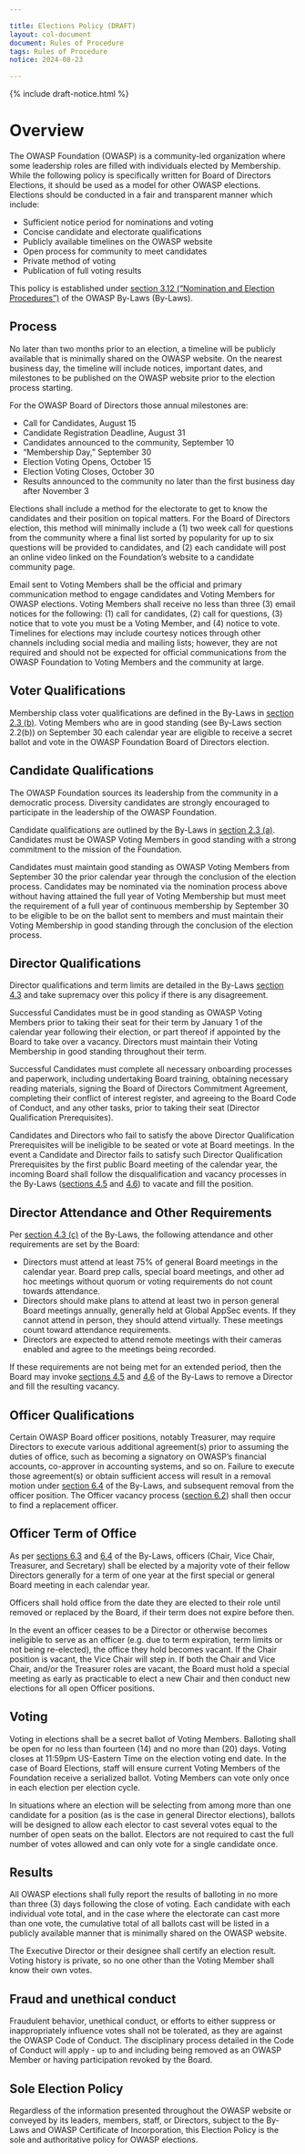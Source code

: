 ```yaml
---

title: Elections Policy (DRAFT)
layout: col-document
document: Rules of Procedure
tags: Rules of Procedure
notice: 2024-08-23

---
```

{% include draft-notice.html %}

# Overview

The OWASP Foundation (OWASP) is a community-led organization where some leadership roles are filled with individuals elected by Membership. While the following policy is specifically written for Board of Directors Elections, it should be used as a model for other OWASP elections. Elections should be conducted in a fair and transparent manner which include:

- Sufficient notice period for nominations and voting
- Concise candidate and electorate qualifications
- Publicly available timelines on the OWASP website
- Open process for community to meet candidates
- Private method of voting
- Publication of full voting results

This policy is established under [section 3.12 (“Nomination and Election Procedures”)](https://owasp.org/www-policy/legal/bylaws#section-312-nomination-and-election-procedures) of the OWASP By-Laws (By-Laws).

## Process

No later than two months prior to an election, a timeline will be publicly available that is minimally shared on the OWASP website. On the nearest business day, the timeline will include notices, important dates, and milestones to be published on the OWASP website prior to the election process starting.

For the OWASP Board of Directors those annual milestones are:

- Call for Candidates, August 15
- Candidate Registration Deadline, August 31
- Candidates announced to the community, September 10
- “Membership Day,” September 30
- Election Voting Opens, October 15
- Election Voting Closes, October 30
- Results announced to the community no later than the first business day after November 3

Elections shall include a method for the electorate to get to know the candidates and their position on topical matters. For the Board of Directors election, this method will minimally include a (1) two week call for questions from the community where a final list sorted by popularity for up to six questions will be provided to candidates, and (2) each candidate will post an online video linked on the Foundation’s website to a candidate community page.

Email sent to Voting Members shall be the official and primary communication method to engage candidates and Voting Members for OWASP elections. Voting Members shall receive no less than three (3) email notices for the following: (1) call for candidates, (2) call for questions, (3) notice that to vote you must be a Voting Member, and (4) notice to vote. Timelines for elections may include courtesy notices through other channels including social media and mailing lists; however, they are not required and should not be expected for official communications from the OWASP Foundation to Voting Members and the community at large.

## Voter Qualifications

Membership class voter qualifications are defined in the By-Laws in [section 2.3 (b)](https://owasp.org/www-policy/legal/bylaws#section-23-privileges-of-individual-membership). Voting Members who are in good standing (see By-Laws section 2.2(b)) on September 30 each calendar year are eligible to receive a secret ballot and vote in the OWASP Foundation Board of Directors election.

## Candidate Qualifications

The OWASP Foundation sources its leadership from the community in a democratic process. Diversity candidates are strongly encouraged to participate in the leadership of the OWASP Foundation.

Candidate qualifications are outlined by the By-Laws in [section 2.3 (a)](https://owasp.org/www-policy/legal/bylaws#section-23-privileges-of-individual-membership). Candidates must be OWASP Voting Members in good standing with a strong commitment to the mission of the Foundation.

Candidates must maintain good standing as OWASP Voting Members from September 30 the prior calendar year through the conclusion of the election process. Candidates may be nominated via the nomination process above without having attained the full year of Voting Membership but must meet the requirement of a full year of continuous membership by September 30 to be eligible to be on the ballot sent to members and must maintain their Voting Membership in good standing through the conclusion of the election process.

## Director Qualifications

Director qualifications and term limits are detailed in the By-Laws [section 4.3](https://owasp.org/www-policy/legal/bylaws#section-43-nomination-election-and-term-of-office-of-directors) and take supremacy over this policy if there is any disagreement.

Successful Candidates must be in good standing as OWASP Voting Members prior to taking their seat for their term by January 1 of the calendar year following their election, or part thereof if appointed by the Board to take over a vacancy. Directors must maintain their Voting Membership in good standing throughout their term.

Successful Candidates must complete all necessary onboarding processes and paperwork, including undertaking Board training, obtaining necessary reading materials, signing the Board of Directors Commitment Agreement, completing their conflict of interest register, and agreeing to the Board Code of Conduct, and any other tasks, prior to taking their seat (Director Qualification Prerequisites).

Candidates and Directors who fail to satisfy the above Director Qualification Prerequisites will be ineligible to be seated or vote at Board meetings. In the event a Candidate and Director fails to satisfy such Director Qualification Prerequisites by the first public Board meeting of the calendar year, the incoming Board shall follow the disqualification and vacancy processes in the By-Laws ([sections 4.5](https://owasp.org/www-policy/legal/bylaws#section-45-resignation-and-removal) and [4.6](https://owasp.org/www-policy/legal/bylaws#section-46-vacancies)) to vacate and fill the position.

## Director Attendance and Other Requirements

Per [section 4.3 (c)](https://owasp.org/www-policy/legal/bylaws#section-43-nomination-election-and-term-of-office-of-directors) of the By-Laws, the following attendance and other requirements are set by the Board:

- Directors must attend at least 75% of general Board meetings in the calendar year. Board prep calls, special board meetings, and other ad hoc meetings without quorum or voting requirements do not count towards attendance.
- Directors should make plans to attend at least two in person general Board meetings annually, generally held at Global AppSec events. If they cannot attend in person, they should attend virtually. These meetings count toward attendance requirements.
- Directors are expected to attend remote meetings with their cameras enabled and agree to the meetings being recorded.

If these requirements are not being met for an extended period, then the Board may invoke [sections 4.5](https://owasp.org/www-policy/legal/bylaws#section-45-resignation-and-removal) and [4.6](https://owasp.org/www-policy/legal/bylaws#section-46-vacancies) of the By-Laws to remove a Director and fill the resulting vacancy.

## Officer Qualifications

Certain OWASP Board officer positions, notably Treasurer, may require Directors to execute various additional agreement(s) prior to assuming the duties of office, such as becoming a signatory on OWASP’s financial accounts, co-approver in accounting systems, and so on. Failure to execute those agreement(s) or obtain sufficient access will result in a removal motion under [section 6.4](https://owasp.org/www-policy/legal/bylaws#section-64-tenure) of the By-Laws, and subsequent removal from the officer position. The Officer vacancy process ([section 6.2](https://owasp.org/www-policy/legal/bylaws#section-62-vacancies)) shall then occur to find a replacement officer.

## Officer Term of Office

As per [sections 6.3](https://owasp.org/www-policy/legal/bylaws#section-63-election) and [6.4](https://owasp.org/www-policy/legal/bylaws#section-64-tenure) of the By-Laws, officers (Chair, Vice Chair, Treasurer, and Secretary) shall be elected by a majority vote of their fellow Directors generally for a term of one year at the first special or general Board meeting in each calendar year.

Officers shall hold office from the date they are elected to their role until removed or replaced by the Board, if their term does not expire before then.

In the event an officer ceases to be a Director or otherwise becomes ineligible to serve as an officer (e.g. due to term expiration, term limits or not being re-elected), the office they hold becomes vacant. If the Chair position is vacant, the Vice Chair will step in. If both the Chair and Vice Chair, and/or the Treasurer roles are vacant, the Board must hold a special meeting as early as practicable to elect a new Chair and then conduct new elections for all open Officer positions.

## Voting

Voting in elections shall be a secret ballot of Voting Members. Balloting shall be open for no less than fourteen (14) and no more than (20) days. Voting closes at 11:59pm US-Eastern Time on the election voting end date. In the case of Board Elections, staff will ensure current Voting Members of the Foundation receive a serialized ballot. Voting Members can vote only once in each election per election cycle.

In situations where an election will be selecting from among more than one candidate for a position (as is the case in general Director elections), ballots will be designed to allow each elector to cast several votes equal to the number of open seats on the ballot. Electors are not required to cast the full number of votes allowed and can only vote for a single candidate once.

## Results

All OWASP elections shall fully report the results of balloting in no more than three (3) days following the close of voting. Each candidate with each individual vote total, and in the case where the electorate can cast more than one vote, the cumulative total of all ballots cast will be listed in a publicly available manner that is minimally shared on the OWASP website.

The Executive Director or their designee shall certify an election result. Voting history is private, so no one other than the Voting Member shall know their own votes.

## Fraud and unethical conduct

Fraudulent behavior, unethical conduct, or efforts to either suppress or inappropriately influence votes shall not be tolerated, as they are against the OWASP Code of Conduct. The disciplinary process detailed in the Code of Conduct will apply - up to and including being removed as an OWASP Member or having participation revoked by the Board.

## Sole Election Policy

Regardless of the information presented throughout the OWASP website or conveyed by its leaders, members, staff, or Directors, subject to the By-Laws and OWASP Certificate of Incorporation, this Election Policy is the sole and authoritative policy for OWASP elections.
